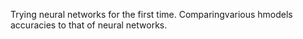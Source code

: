 Trying neural networks for the first time. Comparingvarious hmodels accuracies to that of neural networks.
